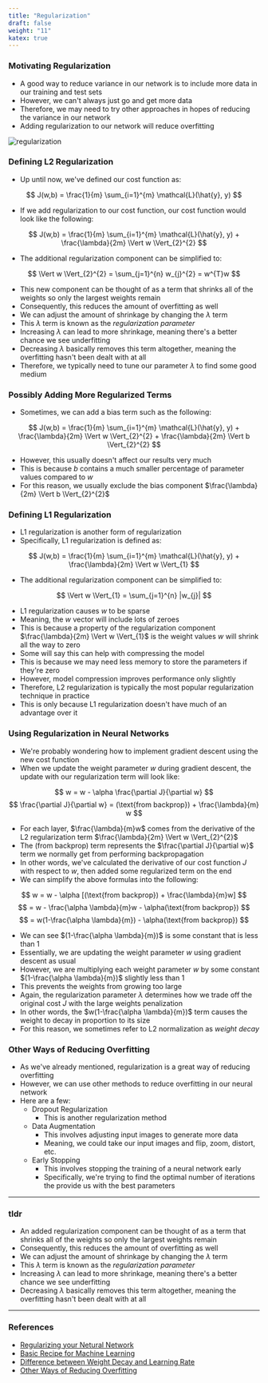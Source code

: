 ```yaml
---
title: "Regularization"
draft: false
weight: "11"
katex: true
---
```


### Motivating Regularization
- A good way to reduce variance in our network is to include more data in our training and test sets
- However, we can't always just go and get more data
- Therefore, we may need to try other approaches in hopes of reducing the variance in our network
- Adding regularization to our network will reduce overfitting

![regularization](/img/regularization.svg)

### Defining L2 Regularization
- Up until now, we've defined our cost function as:

$$ J(w,b) = \frac{1}{m} \sum_{i=1}^{m} \mathcal{L}(\hat{y}, y) $$

- If we add regularization to our cost function, our cost function would look like the following:

$$ J(w,b) = \frac{1}{m} \sum_{i=1}^{m} \mathcal{L}(\hat{y}, y) + \frac{\lambda}{2m} \Vert w \Vert_{2}^{2} $$

- The additional regularization component can be simplified to:

$$ \Vert w \Vert_{2}^{2} = \sum_{j=1}^{n} w_{j}^{2} = w^{T}w $$

- This new component can be thought of as a term that shrinks all of the weights so only the largest weights remain
- Consequently, this reduces the amount of overfitting as well
- We can adjust the amount of shrinkage by changing the $\lambda$ term
- This $\lambda$ term is known as the *regularization parameter*
- Increasing $\lambda$ can lead to more shrinkage, meaning there's a better chance we see underfitting
- Decreasing $\lambda$ basically removes this term altogether, meaning the overfitting hasn't been dealt with at all
- Therefore, we typically need to tune our parameter $\lambda$ to find some good medium

### Possibly Adding More Regularized Terms
- Sometimes, we can add a bias term such as the following:

$$ J(w,b) = \frac{1}{m} \sum_{i=1}^{m} \mathcal{L}(\hat{y}, y) + \frac{\lambda}{2m} \Vert w \Vert_{2}^{2} + \frac{\lambda}{2m} \Vert b \Vert_{2}^{2} $$

- However, this usually doesn't affect our results very much
- This is because $b$ contains a much smaller percentage of parameter values compared to $w$
- For this reason, we usually exclude the bias component $\frac{\lambda}{2m} \Vert b \Vert_{2}^{2}$

### Defining L1 Regularization
- L1 regularization is another form of regularization
- Specifically, L1 regularization is defined as:

$$ J(w,b) = \frac{1}{m} \sum_{i=1}^{m} \mathcal{L}(\hat{y}, y) + \frac{\lambda}{2m} \Vert w \Vert_{1} $$

- The additional regularization component can be simplified to:

$$ \Vert w \Vert_{1} = \sum_{j=1}^{n} |w_{j}| $$

- L1 regularization causes $w$ to be sparse
- Meaning, the $w$ vector will include lots of zeroes
- This is because a property of the regularization component $\frac{\lambda}{2m} \Vert w \Vert_{1}$ is the weight values $w$ will shrink all the way to zero
- Some will say this can help with compressing the model
- This is because we may need less memory to store the parameters if they're zero
- However, model compression improves performance only slightly
- Therefore, L2 regularization is typically the most popular regularization technique in practice
- This is only because L1 regularization doesn't have much of an advantage over it

### Using Regularization in Neural Networks
- We're probably wondering how to implement gradient descent using the new cost function
- When we update the weight parameter $w$ during gradient descent, the update with our regularization term will look like:

$$ w = w - \alpha \frac{\partial J}{\partial w} $$
$$ \frac{\partial J}{\partial w} = (\text{from backprop}) + \frac{\lambda}{m} w $$

- For each layer, $\frac{\lambda}{m}w$ comes from the derivative of the L2 regularization term $\frac{\lambda}{2m} \Vert w \Vert_{2}^{2}$
- The $(\text{from backprop})$ term represents the $\frac{\partial J}{\partial w}$ term we normally get from performing backpropagation
- In other words, we've calculated the derivative of our cost function $J$ with respect to $w$, then added some regularized term on the end
- We can simplify the above formulas into the following:

$$ w = w - \alpha [(\text{from backprop}) + \frac{\lambda}{m}w] $$
$$ = w - \frac{\alpha \lambda}{m}w - \alpha(\text{from backprop}) $$
$$ = w(1-\frac{\alpha \lambda}{m}) - \alpha(\text{from backprop}) $$

- We can see $(1-\frac{\alpha \lambda}{m})$ is some constant that is less than $1$
- Essentially, we are updating the weight parameter $w$ using gradient descent as usual
- However, we are multiplying each weight parameter $w$ by some constant $(1-\frac{\alpha \lambda}{m})$ slightly less than $1$
- This prevents the weights from growing too large
- Again, the regularization parameter $\lambda$ determines how we trade off the original cost $J$ with the large weights penalization
- In other words, the $w(1-\frac{\alpha \lambda}{m})$ term causes the weight to decay in proportion to its size
- For this reason, we sometimes refer to L2 normalization as *weight decay*

### Other Ways of Reducing Overfitting
- As we've already mentioned, regularization is a great way of reducing overfitting
- However, we can use other methods to reduce overfitting in our neural network
- Here are a few:
	- Dropout Regularization
		- This is another regularization method
	- Data Augmentation
		- This involves adjusting input images to generate more data
		- Meaning, we could take our input images and flip, zoom, distort, etc.
	- Early Stopping
		- This involves stopping the training of a neural network early
		- Specifically, we're trying to find the optimal number of iterations the provide us with the best parameters

---

### tldr
- An added regularization component can be thought of as a term that shrinks all of the weights so only the largest weights remain
- Consequently, this reduces the amount of overfitting as well
- We can adjust the amount of shrinkage by changing the $\lambda$ term
- This $\lambda$ term is known as the *regularization parameter*
- Increasing $\lambda$ can lead to more shrinkage, meaning there's a better chance we see underfitting
- Decreasing $\lambda$ basically removes this term altogether, meaning the overfitting hasn't been dealt with at all

---

### References
- [Regularizing your Netural Network](https://www.youtube.com/watch?v=6g0t3Phly2M&list=PLkDaE6sCZn6Hn0vK8co82zjQtt3T2Nkqc&index=4)
- [Basic Recipe for Machine Learning](https://www.youtube.com/watch?v=C1N_PDHuJ6Q&list=PLkDaE6sCZn6Hn0vK8co82zjQtt3T2Nkqc&index=3)
- [Difference between Weight Decay and Learning Rate](https://stats.stackexchange.com/questions/29130/difference-between-neural-net-weight-decay-and-learning-rate)
- [Other Ways of Reducing Overfitting](https://www.youtube.com/watch?v=BOCLq2gpcGU&list=PLkDaE6sCZn6Hn0vK8co82zjQtt3T2Nkqc&index=8)
